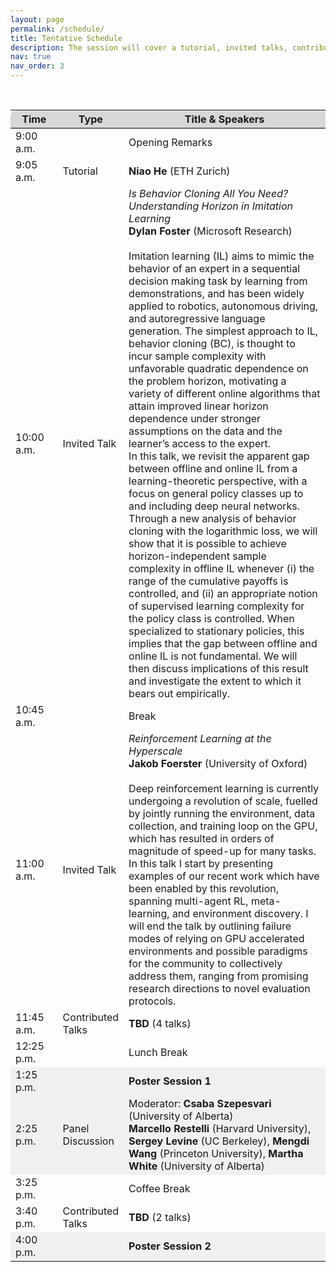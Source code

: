 ```yaml
---
layout: page
permalink: /schedule/
title: Tentative Schedule
description: The session will cover a tutorial, invited talks, contributed talks and posters. The tentative schedule in Central European Summer Time (GMT+2) can be found below.
nav: true
nav_order: 3
---
```


<br>

<div>
<table class="table" id="standings" style="border-collapse:collapse">
<tr class="header" style="background-color:rgb(215, 215, 215); border-top: 1pt solid white; border-bottom: 1pt solid black;">
        <th style="border-top-left-radius: 10px; width: 15%">Time</th>
        <!-- <th>Virtual link</th> -->
        <th style="width: 15%">Type</th>
        <th style="width: 70% border-top-right-radius: 10px;">Title & Speakers</th>
        <!-- <th style="width: 25% border-top-right-radius: 10px;">Speakers (Affiliations)</th> -->
      </tr>
      <tr>
  <tr class="header" style="cursor: pointer">
    <td>9:00 a.m.</td>
    <td></td>
    <td>Opening Remarks</td>
  </tr>
  <!-- <tr>
    <td></td>
    <td></td>
    <td>
      TBD
    </td>
  </tr> -->
              
  <tr class="header" style="cursor: pointer">
    <td>9:05 a.m.</td>
    <td>Tutorial</td>
    <td>
      <b>Niao He</b> (ETH Zurich)
    </td>
  </tr>
  <!-- <tr>
    <td></td>
    <td></td>
    <td>
      TBD
    </td>
  </tr> -->

  <tr class="header" style="cursor: pointer">
    <td>10:00 a.m.</td>
    <td>Invited Talk</td>
    <td>
            <i>Is Behavior Cloning All You Need? Understanding Horizon in Imitation Learning</i>
            <br>
            <b>Dylan Foster</b> (Microsoft Research)
            <br><br>
            Imitation learning (IL) aims to mimic the behavior of an expert in a sequential decision making task by learning from demonstrations, and has been widely applied to robotics, autonomous driving, and autoregressive language generation. The simplest approach to IL, behavior cloning (BC), is thought to incur sample complexity with unfavorable quadratic dependence on the problem horizon, motivating a variety of different online algorithms that attain improved linear horizon dependence under stronger assumptions on the data and the learner’s access to the expert.
<br>
            In this talk, we revisit the apparent gap between offline and online IL from a learning-theoretic perspective, with a focus on general policy classes up to and including deep neural networks. Through a new analysis of behavior cloning with the logarithmic loss, we will show that it is possible to achieve horizon-independent sample complexity in offline IL whenever (i) the range of the cumulative payoffs is controlled, and (ii) an appropriate notion of supervised learning complexity for the policy class is controlled. When specialized to stationary policies, this implies that the gap between offline and online IL is not fundamental. We will then discuss implications of this result and investigate the extent to which it bears out empirically.
    </td>
  </tr>
  <!-- <tr>
    <td></td>
    <td></td>
    <td>
      
    </td>
  </tr> -->

  <tr class="header">
      <!-- <tr> -->
        <td>10:45 a.m.</td>
        <td></td>
        <td>Break</td>
  </tr>

  <tr class="header" style="cursor: pointer">
    <td>11:00 a.m.</td>
    <td>Invited Talk</td>
    <td>
            <i>Reinforcement Learning at the Hyperscale</i>
            <br>
            <b>Jakob Foerster</b> (University of Oxford)
            <br><br>
            Deep reinforcement learning is currently undergoing a revolution of scale, fuelled by jointly running the environment, data collection, and training loop on the GPU, which has resulted in orders of magnitude of speed-up for many tasks.
<br>
            In this talk I start by presenting examples of our recent work which have been enabled by this revolution, spanning multi-agent RL, meta-learning, and environment discovery. I will end the talk by outlining failure modes of relying on GPU accelerated environments and possible paradigms for the community to collectively address them, ranging from promising research directions to novel evaluation protocols.
    </td>
  </tr>
  <!-- <tr>
    <td></td>
    <td></td>
    <td>
      
    </td>
  </tr> -->

  <tr class="header">
    <td>11:45 a.m.</td>
    <td>Contributed Talks</td>
    <td>
      <b>TBD</b> (4 talks)
    </td>
  </tr>

  <tr class="header">
      <!-- <tr> -->
        <td>12:25 p.m.</td>
        <td></td>
        <td>Lunch Break</td>
  </tr>

  <tr class="header" style="background-color:rgb(240, 240, 240);">
      <!-- <tr> -->
        <td>1:25 p.m.</td>
        <td></td>
        <td><b>Poster Session 1</b> </td>
  </tr>



  <tr class="header" style="background-color:rgb(240, 240, 240);">
    <td>2:25 p.m.</td>
    <td>Panel Discussion</td>
    <td>
      Moderator: <b>Csaba Szepesvari</b> (University of Alberta)
      <br>
      <b>Marcello Restelli</b> (Harvard University), 
      <b>Sergey Levine</b> (UC Berkeley),
      <b>Mengdi Wang</b> (Princeton University),
      <b>Martha White</b> (University of Alberta)
    </td>
  </tr>

  <tr class="header">
      <!-- <tr> -->
        <td>3:25 p.m.</td>
        <td></td>
        <td>Coffee Break</td>
  </tr>

  <tr class="header">
    <td>3:40 p.m.</td>
    <td>Contributed Talks</td>
    <td>
      <b>TBD</b> (2 talks)
    </td>
  </tr>

  <tr class="header" style="background-color:rgb(240, 240, 240);">
      <!-- <tr> -->
        <td>4:00 p.m.</td>
        <td></td>
        <td><b>Poster Session 2</b></td>
  </tr>

<!-- </table> -->
<!-- </div> -->
